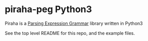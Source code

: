 # piraha-peg Python3
Piraha is a [Parsing Expression Grammar](https://en.wikipedia.org/wiki/Parsing_expression_grammar) library written in Python3

See the top level README for this repo, and the example files.
